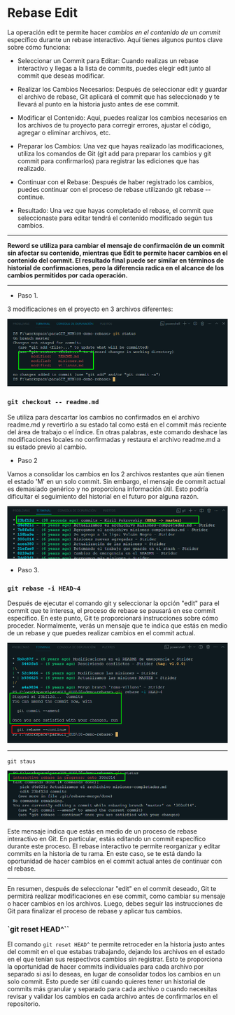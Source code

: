 # Rebase Edit

La operación edit te permite hacer *cambios en el contenido de un commit* específico durante un rebase interactivo. Aquí tienes algunos puntos clave sobre cómo funciona:

* Seleccionar un Commit para Editar: Cuando realizas un rebase interactivo y llegas a la lista de commits, puedes elegir edit junto al commit que deseas modificar.

* Realizar los Cambios Necesarios: Después de seleccionar edit y guardar el archivo de rebase, Git aplicará el commit que has seleccionado y te llevará al punto en la historia justo antes de ese commit.

* Modificar el Contenido: Aquí, puedes realizar los cambios necesarios en los archivos de tu proyecto para corregir errores, ajustar el código, agregar o eliminar archivos, etc.

* Preparar los Cambios: Una vez que hayas realizado las modificaciones, utiliza los comandos de Git (git add para preparar los cambios y git commit para confirmarlos) para registrar las ediciones que has realizado.

* Continuar con el Rebase: Después de haber registrado los cambios, puedes continuar con el proceso de rebase utilizando git rebase --continue.

* Resultado: Una vez que hayas completado el rebase, el commit que seleccionaste para editar tendrá el contenido modificado según tus cambios.

***
 **Reword se utiliza para cambiar el mensaje de confirmación de un commit sin afectar su contenido, mientras que Edit te permite hacer cambios en el contenido del commit. El resultado final puede ser similar en términos de historial de confirmaciones, pero la diferencia radica en el alcance de los cambios permitidos por cada operación.**

***

* Paso 1. 

3 modificaciones en el proyecto en 3 archivos diferentes:

![git status](/img/508_git-status-paso1.png)

### `git checkout -- readme.md `

Se utiliza para descartar los cambios no confirmados en el archivo readme.md y revertirlo a su estado tal como está en el commit más reciente del área de trabajo o el índice. En otras palabras, este comando deshace las modificaciones locales no confirmadas y restaura el archivo readme.md a su estado previo al cambio.

* Paso 2 

Vamos a consolidar los cambios en los 2 archivos restantes que aún tienen el estado 'M' en un solo commit. Sin embargo, el mensaje de commit actual es demasiado genérico y no proporciona información útil. Esto podría dificultar el seguimiento del historial en el futuro por alguna razón.

![commit](/img/506_commit.png)

* Paso 3.

### `git rebase -i HEAD~4`

Después de ejecutar el comando git  y seleccionar la opción "edit" para el commit que te interesa, el proceso de rebase se pausará en ese commit específico. En este punto, Git te proporcionará instrucciones sobre cómo proceder. Normalmente, verás un mensaje que te indica que estás en medio de un rebase y que puedes realizar cambios en el commit actual.

![stoped-edit](/img/508_stoped-edit.png)
***
`git staus` 

![git](/img/508_git-status2.png)

Este mensaje indica que estás en medio de un proceso de rebase interactivo en Git. En particular, estás editando un commit específico durante este proceso. El rebase interactivo te permite reorganizar y editar commits en la historia de tu rama. En este caso, se te está dando la oportunidad de hacer cambios en el commit actual antes de continuar con el rebase.
***

En resumen, después de seleccionar "edit" en el commit deseado, Git te permitirá realizar modificaciones en ese commit, como cambiar su mensaje o hacer cambios en los archivos. Luego, debes seguir las instrucciones de Git para finalizar el proceso de rebase y aplicar tus cambios.

### `git reset HEAD^`` 

El comando `git reset HEAD^` te permite retroceder en la historia justo antes del commit en el que estabas trabajando, dejando los archivos en el estado en el que tenían sus respectivos cambios sin registrar. Esto te proporciona la oportunidad de hacer commits individuales para cada archivo por separado si así lo deseas, en lugar de consolidar todos los cambios en un solo commit. Esto puede ser útil cuando quieres tener un historial de commits más granular y separado para cada archivo o cuando necesitas revisar y validar los cambios en cada archivo antes de confirmarlos en el repositorio.



